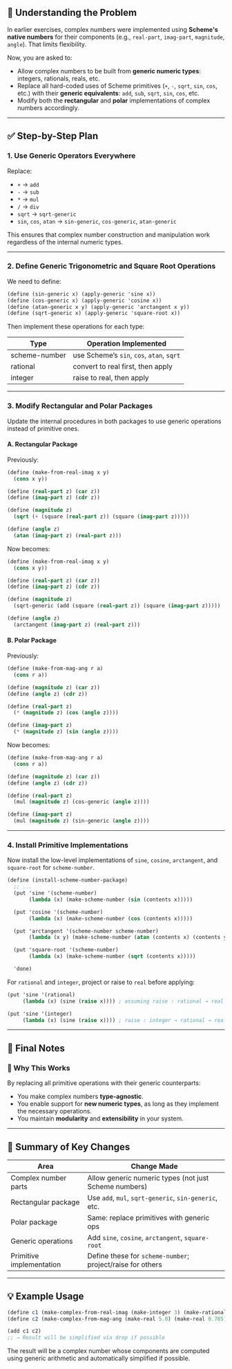 ## 🧠 Understanding the Problem

In earlier exercises, complex numbers were implemented using **Scheme's native numbers** for their components (e.g., `real-part`, `imag-part`, `magnitude`, `angle`). That limits flexibility.

Now, you are asked to:

- Allow complex numbers to be built from **generic numeric types**: integers, rationals, reals, etc.
- Replace all hard-coded uses of Scheme primitives (`+`, `-`, `sqrt`, `sin`, `cos`, etc.) with their **generic equivalents**: `add`, `sub`, `sqrt`, `sin`, `cos`, etc.
- Modify both the **rectangular** and **polar** implementations of complex numbers accordingly.

---

## ✅ Step-by-Step Plan

### 1. Use Generic Operators Everywhere

Replace:
- `+` → `add`
- `-` → `sub`
- `*` → `mul`
- `/` → `div`
- `sqrt` → `sqrt-generic`
- `sin`, `cos`, `atan` → `sin-generic`, `cos-generic`, `atan-generic`

This ensures that complex number construction and manipulation work regardless of the internal numeric types.

---

### 2. Define Generic Trigonometric and Square Root Operations

We need to define:

```scheme
(define (sin-generic x) (apply-generic 'sine x))
(define (cos-generic x) (apply-generic 'cosine x))
(define (atan-generic x y) (apply-generic 'arctangent x y))
(define (sqrt-generic x) (apply-generic 'square-root x))
```

Then implement these operations for each type:

| Type      | Operation Implemented |
|-----------|------------------------|
| scheme-number | use Scheme’s `sin`, `cos`, `atan`, `sqrt` |
| rational      | convert to real first, then apply |
| integer       | raise to real, then apply |

---

### 3. Modify Rectangular and Polar Packages

Update the internal procedures in both packages to use generic operations instead of primitive ones.

#### A. Rectangular Package

Previously:

```scheme
(define (make-from-real-imag x y)
  (cons x y))

(define (real-part z) (car z))
(define (imag-part z) (cdr z))

(define (magnitude z)
  (sqrt (+ (square (real-part z)) (square (imag-part z)))))

(define (angle z)
  (atan (imag-part z) (real-part z)))
```

Now becomes:

```scheme
(define (make-from-real-imag x y)
  (cons x y))

(define (real-part z) (car z))
(define (imag-part z) (cdr z))

(define (magnitude z)
  (sqrt-generic (add (square (real-part z)) (square (imag-part z)))))

(define (angle z)
  (arctangent (imag-part z) (real-part z)))
```

#### B. Polar Package

Previously:

```scheme
(define (make-from-mag-ang r a)
  (cons r a))

(define (magnitude z) (car z))
(define (angle z) (cdr z))

(define (real-part z)
  (* (magnitude z) (cos (angle z))))

(define (imag-part z)
  (* (magnitude z) (sin (angle z))))
```

Now becomes:

```scheme
(define (make-from-mag-ang r a)
  (cons r a))

(define (magnitude z) (car z))
(define (angle z) (cdr z))

(define (real-part z)
  (mul (magnitude z) (cos-generic (angle z))))

(define (imag-part z)
  (mul (magnitude z) (sin-generic (angle z))))
```

---

### 4. Install Primitive Implementations

Now install the low-level implementations of `sine`, `cosine`, `arctangent`, and `square-root` for `scheme-number`.

```scheme
(define (install-scheme-number-package)
  ;; ...
  (put 'sine '(scheme-number)
       (lambda (x) (make-scheme-number (sin (contents x)))))

  (put 'cosine '(scheme-number)
       (lambda (x) (make-scheme-number (cos (contents x)))))

  (put 'arctangent '(scheme-number scheme-number)
       (lambda (x y) (make-scheme-number (atan (contents x) (contents y)))))

  (put 'square-root '(scheme-number)
       (lambda (x) (make-scheme-number (sqrt (contents x)))))

  'done)
```

For `rational` and `integer`, project or raise to `real` before applying:

```scheme
(put 'sine '(rational)
     (lambda (x) (sine (raise x)))) ; assuming raise : rational → real

(put 'sine '(integer)
     (lambda (x) (sine (raise x)))) ; raise : integer → rational → real
```

---

## 🧩 Final Notes

### 🔁 Why This Works

By replacing all primitive operations with their generic counterparts:
- You make complex numbers **type-agnostic**.
- You enable support for **new numeric types**, as long as they implement the necessary operations.
- You maintain **modularity** and **extensibility** in your system.

---

## 📌 Summary of Key Changes

| Area                  | Change Made |
|-----------------------|-------------|
| Complex number parts  | Allow generic numeric types (not just Scheme numbers) |
| Rectangular package   | Use `add`, `mul`, `sqrt-generic`, `sin-generic`, etc. |
| Polar package         | Same: replace primitives with generic ops |
| Generic operations    | Add `sine`, `cosine`, `arctangent`, `square-root` |
| Primitive implementation | Define these for `scheme-number`; project/raise for others |

---

## 💡 Example Usage

```scheme
(define c1 (make-complex-from-real-imag (make-integer 3) (make-rational 1 2)))
(define c2 (make-complex-from-mag-ang (make-real 5.0) (make-real 0.785)))

(add c1 c2)
;; ⇒ Result will be simplified via drop if possible
```

The result will be a complex number whose components are computed using generic arithmetic and automatically simplified if possible.
